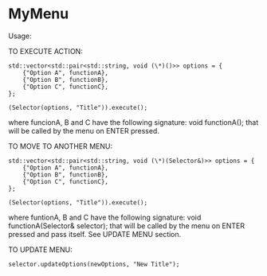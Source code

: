 # MyMenu

Usage:

TO EXECUTE ACTION:

	std::vector<std::pair<std::string, void (\*)()>> options = {
		{"Option A", functionA},
		{"Option B", functionB},
		{"Option C", functionC},
  	};

	(Selector(options, "Title")).execute();

  where funcionA, B and C have the following signature:
    void functionA();
  that will be called by the menu on ENTER pressed.

TO MOVE TO ANOTHER MENU:
  
	std::vector<std::pair<std::string, void (\*)(Selector&)>> options = {
		{"Option A", functionA},
		{"Option B", functionB},
		{"Option C", functionC},
	};

	(Selector(options, "Title")).execute();
  
  where funtionA, B and C have the following signature:
    void functionA(Selector& selector);
  that will be called by the menu on ENTER pressed and pass itself.
  See UPDATE MENU section.

TO UPDATE MENU:
	
	selector.updateOptions(newOptions, "New Title");
